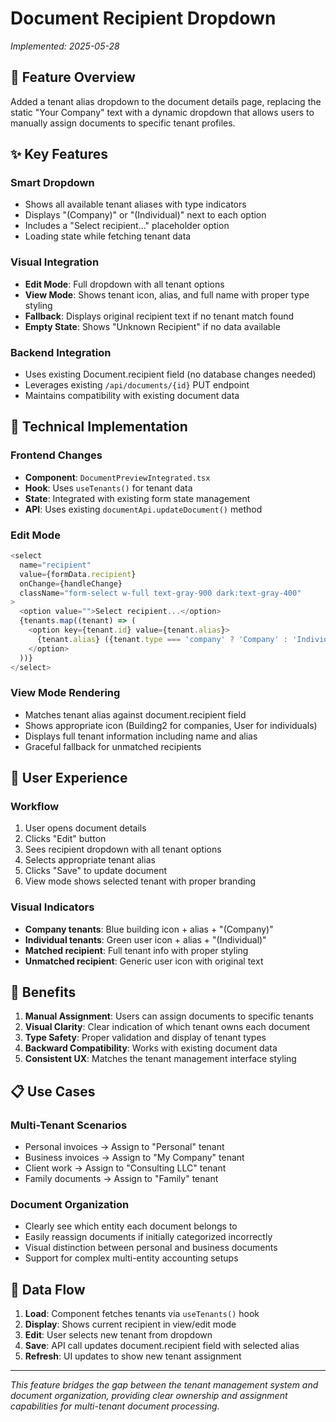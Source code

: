 # Document Recipient Dropdown

*Implemented: 2025-05-28*

## 🎯 Feature Overview

Added a tenant alias dropdown to the document details page, replacing the static "Your Company" text with a dynamic dropdown that allows users to manually assign documents to specific tenant profiles.

## ✨ Key Features

### **Smart Dropdown**
- Shows all available tenant aliases with type indicators
- Displays "(Company)" or "(Individual)" next to each option
- Includes a "Select recipient..." placeholder option
- Loading state while fetching tenant data

### **Visual Integration**
- **Edit Mode**: Full dropdown with all tenant options
- **View Mode**: Shows tenant icon, alias, and full name with proper type styling
- **Fallback**: Displays original recipient text if no tenant match found
- **Empty State**: Shows "Unknown Recipient" if no data available

### **Backend Integration**
- Uses existing Document.recipient field (no database changes needed)
- Leverages existing `/api/documents/{id}` PUT endpoint
- Maintains compatibility with existing document data

## 🔧 Technical Implementation

### **Frontend Changes**
- **Component**: `DocumentPreviewIntegrated.tsx`
- **Hook**: Uses `useTenants()` for tenant data
- **State**: Integrated with existing form state management
- **API**: Uses existing `documentApi.updateDocument()` method

### **Edit Mode**
```typescript
<select
  name="recipient"
  value={formData.recipient}
  onChange={handleChange}
  className="form-select w-full text-gray-900 dark:text-gray-400"
>
  <option value="">Select recipient...</option>
  {tenants.map((tenant) => (
    <option key={tenant.id} value={tenant.alias}>
      {tenant.alias} ({tenant.type === 'company' ? 'Company' : 'Individual'})
    </option>
  ))}
</select>
```

### **View Mode Rendering**
- Matches tenant alias against document.recipient field
- Shows appropriate icon (Building2 for companies, User for individuals)
- Displays full tenant information including name and alias
- Graceful fallback for unmatched recipients

## 🎨 User Experience

### **Workflow**
1. User opens document details
2. Clicks "Edit" button
3. Sees recipient dropdown with all tenant options
4. Selects appropriate tenant alias
5. Clicks "Save" to update document
6. View mode shows selected tenant with proper branding

### **Visual Indicators**
- **Company tenants**: Blue building icon + alias + "(Company)"
- **Individual tenants**: Green user icon + alias + "(Individual)"
- **Matched recipient**: Full tenant info with proper styling
- **Unmatched recipient**: Generic user icon with original text

## 🚀 Benefits

1. **Manual Assignment**: Users can assign documents to specific tenants
2. **Visual Clarity**: Clear indication of which tenant owns each document
3. **Type Safety**: Proper validation and display of tenant types
4. **Backward Compatibility**: Works with existing document data
5. **Consistent UX**: Matches the tenant management interface styling

## 📋 Use Cases

### **Multi-Tenant Scenarios**
- Personal invoices → Assign to "Personal" tenant
- Business invoices → Assign to "My Company" tenant  
- Client work → Assign to "Consulting LLC" tenant
- Family documents → Assign to "Family" tenant

### **Document Organization**
- Clearly see which entity each document belongs to
- Easily reassign documents if initially categorized incorrectly
- Visual distinction between personal and business documents
- Support for complex multi-entity accounting setups

## 🔄 Data Flow

1. **Load**: Component fetches tenants via `useTenants()` hook
2. **Display**: Shows current recipient in view/edit mode
3. **Edit**: User selects new tenant from dropdown
4. **Save**: API call updates document.recipient field with selected alias
5. **Refresh**: UI updates to show new tenant assignment

---

*This feature bridges the gap between the tenant management system and document organization, providing clear ownership and assignment capabilities for multi-tenant document processing.* 